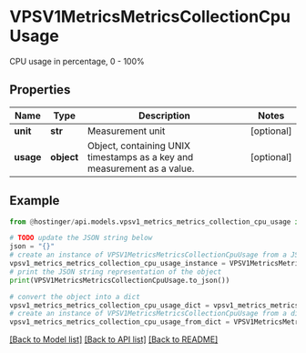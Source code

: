 # VPSV1MetricsMetricsCollectionCpuUsage

CPU usage in percentage, 0 - 100%

## Properties

Name | Type | Description | Notes
------------ | ------------- | ------------- | -------------
**unit** | **str** | Measurement unit | [optional] 
**usage** | **object** | Object, containing UNIX timestamps as a key and measurement as a value. | [optional] 

## Example

```python
from @hostinger/api.models.vpsv1_metrics_metrics_collection_cpu_usage import VPSV1MetricsMetricsCollectionCpuUsage

# TODO update the JSON string below
json = "{}"
# create an instance of VPSV1MetricsMetricsCollectionCpuUsage from a JSON string
vpsv1_metrics_metrics_collection_cpu_usage_instance = VPSV1MetricsMetricsCollectionCpuUsage.from_json(json)
# print the JSON string representation of the object
print(VPSV1MetricsMetricsCollectionCpuUsage.to_json())

# convert the object into a dict
vpsv1_metrics_metrics_collection_cpu_usage_dict = vpsv1_metrics_metrics_collection_cpu_usage_instance.to_dict()
# create an instance of VPSV1MetricsMetricsCollectionCpuUsage from a dict
vpsv1_metrics_metrics_collection_cpu_usage_from_dict = VPSV1MetricsMetricsCollectionCpuUsage.from_dict(vpsv1_metrics_metrics_collection_cpu_usage_dict)
```
[[Back to Model list]](../README.md#documentation-for-models) [[Back to API list]](../README.md#documentation-for-api-endpoints) [[Back to README]](../README.md)


